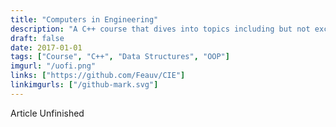 ```yaml
---
title: "Computers in Engineering"
description: "A C++ course that dives into topics including but not exclusive to: Dynamic Data Structures, Recursion, and Inheritance."
draft: false
date: 2017-01-01
tags: ["Course", "C++", "Data Structures", "OOP"]
imgurl: "/uofi.png"
links: ["https://github.com/Feauv/CIE"]
linkimgurls: ["/github-mark.svg"]
---
```


Article Unfinished